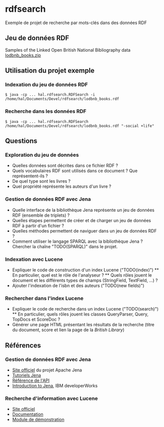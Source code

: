 # rdfsearch
Exemple de projet de recherche par mots-clés dans des données RDF

## Jeu de données RDF
Samples of the Linked Open British National Bibliography data
[lodbnb_books.zip](http://www.bl.uk/bibliographic/datasamples.html)

## Utilisation du projet exemple
### Indexation du jeu de données RDF
```
$ java -cp ... hal.rdfsearch.RDFSearch -i /home/hal/Documents/Devel/rdfsearch/lodbnb_books.rdf
```

### Recherche dans les données RDF
```
$ java -cp ... hal.rdfsearch.RDFSearch /home/hal/Documents/Devel/rdfsearch/lodbnb_books.rdf "-social +life"
```

## Questions
### Exploration du jeu de données
 * Quelles données sont décrites dans ce fichier RDF ?
 * Quels vocabulaires RDF sont utilisés dans ce document ? Que représentent-ils ?
 * De quel type sont les livres ?
 * Quel propriété représente les auteurs d'un livre ?

### Gestion de données RDF avec Jena
 * Quelle interface de la bibliothèque Jena représente un jeu de données RDF (ensemble de triplets) ?
 * Quelles étapes permettent de créer et de charger un jeu de données RDF à partir d'un fichier ?
 * Quelles méthodes permettent de naviguer dans un jeu de données RDF ?
 * Comment utiliser le langage SPARQL avec la bibliothèque Jena ?
   Chercher la chaîne "TODO(SPARQL)" dans le projet.

### Indexation avec Lucene
 * Expliquer le code de construction d'un index Lucene ("TODO(index)")
 ** En particulier, quel est le rôle de l'analyseur ?
 ** Quels rôles jouent le document et les différents types de champs (StringField, TextField, ...) ?
 * Ajouter l'indexation de l'isbn et des auteurs ("TODO(new fields)")

### Rechercher dans l'index Lucene
 * Expliquer le code de recherche dans un index Lucene ("TODO(search)")
 ** En particulier, quels rôles jouent les classes QueryParser, Query, TopDocs et ScoreDoc ?
 * Générer une page HTML présentant les résultats de la recherche (titre du document, score et lien la page de la *British Library*)

## Références
### Gestion de données RDF avec Jena
 * [Site officiel](http://jena.apache.org/) du projet Apache Jena
 * [Tutoriels Jena](http://jena.apache.org/tutorials/index.html)
 * [Référence de l'API](http://jena.apache.org/documentation/javadoc/jena/)
 * [Introduction to Jena](http://www.ibm.com/developerworks/library/j-jena/), IBM developerWorks

### Recherche d'information avec Lucene
 * [Site officiel](http://lucene.apache.org/core/)
 * [Documentation](http://lucene.apache.org/core/5_0_0/index.html)
 * [Module de démonstration](http://lucene.apache.org/core/5_0_0/demo/overview-summary.html#overview_description)

